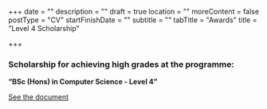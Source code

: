 +++
date = ""
description = ""
draft = true
location = ""
moreContent = false
postType = "CV"
startFinishDate = ""
subtitle = ""
tabTitle = "Awards"
title = "Level 4 Scholarship"

+++
### Scholarship for achieving high grades at the programme:

**“BSc (Hons) in Computer Science - Level 4”**

<a href="https://kbazoukis.com/uploads/level4-award.jpg" target="_blank" >See the document</a>